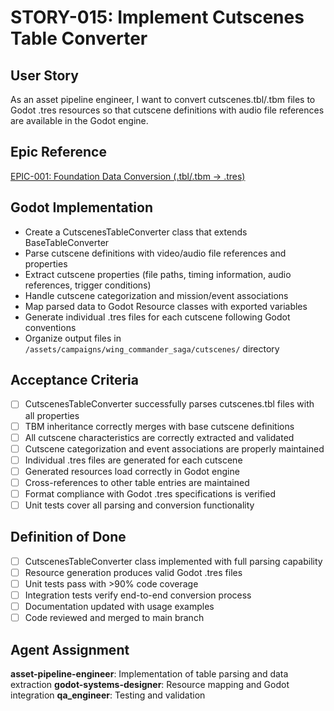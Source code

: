 # STORY-015: Implement Cutscenes Table Converter

## User Story
As an asset pipeline engineer, I want to convert cutscenes.tbl/.tbm files to Godot .tres resources so that cutscene definitions with audio file references are available in the Godot engine.

## Epic Reference
[EPIC-001: Foundation Data Conversion (.tbl/.tbm → .tres)](../epics/EPIC-001-foundation-data-conversion.md)

## Godot Implementation
- Create a CutscenesTableConverter class that extends BaseTableConverter
- Parse cutscene definitions with video/audio file references and properties
- Extract cutscene properties (file paths, timing information, audio references, trigger conditions)
- Handle cutscene categorization and mission/event associations
- Map parsed data to Godot Resource classes with exported variables
- Generate individual .tres files for each cutscene following Godot conventions
- Organize output files in `/assets/campaigns/wing_commander_saga/cutscenes/` directory

## Acceptance Criteria
- [ ] CutscenesTableConverter successfully parses cutscenes.tbl files with all properties
- [ ] TBM inheritance correctly merges with base cutscene definitions
- [ ] All cutscene characteristics are correctly extracted and validated
- [ ] Cutscene categorization and event associations are properly maintained
- [ ] Individual .tres files are generated for each cutscene
- [ ] Generated resources load correctly in Godot engine
- [ ] Cross-references to other table entries are maintained
- [ ] Format compliance with Godot .tres specifications is verified
- [ ] Unit tests cover all parsing and conversion functionality

## Definition of Done
- [ ] CutscenesTableConverter class implemented with full parsing capability
- [ ] Resource generation produces valid Godot .tres files
- [ ] Unit tests pass with >90% code coverage
- [ ] Integration tests verify end-to-end conversion process
- [ ] Documentation updated with usage examples
- [ ] Code reviewed and merged to main branch

## Agent Assignment
**asset-pipeline-engineer**: Implementation of table parsing and data extraction
**godot-systems-designer**: Resource mapping and Godot integration
**qa_engineer**: Testing and validation